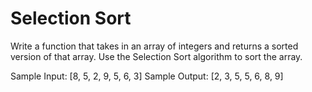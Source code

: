 # Selection Sort

Write a function that takes in an array of integers and returns a sorted version of that array.
Use the Selection Sort algorithm to sort the array.

Sample Input: [8, 5, 2, 9, 5, 6, 3]
Sample Output: [2, 3, 5, 5, 6, 8, 9]